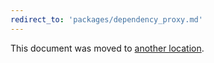 ```yaml
---
redirect_to: 'packages/dependency_proxy.md'
---
```


This document was moved to [another location](packages/dependency_proxy.md).
